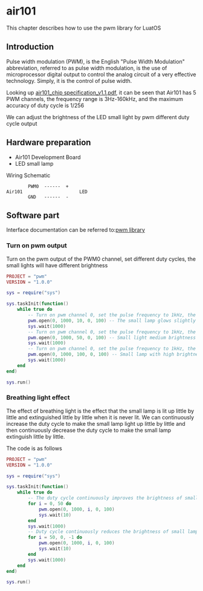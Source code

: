 # air101

This chapter describes how to use the pwm library for LuatOS

## Introduction

Pulse width modulation (PWM), is the English "Pulse Width Modulation" abbreviation, referred to as pulse width modulation, is the use of microprocessor digital output to control the analog circuit of a very effective technology. Simply, it is the control of pulse width.

Looking up [air101_chip specification_v1.1.pdf](https://cdn.openluat-luatcommunity.openluat.com/attachment/air101_芯片规格书_v1.1.pdf), it can be seen that Air101 has 5 PWM channels, the frequency range is 3Hz-160kHz, and the maximum accuracy of duty cycle is 1/256

We can adjust the brightness of the LED small light by pwm different duty cycle output

## Hardware preparation

+ Air101 Development Board
+ LED small lamp

Wiring Schematic

```example
        PWM0  ------  +  
Air101                     LED
        GND   ------  -
```

## Software part

Interface documentation can be referred to:[pwm library](https://openluat.github.io/luatos-wiki-en/api/pwm.html)

### Turn on pwm output

Turn on the pwm output of the PWM0 channel, set different duty cycles, the small lights will have different brightness

```lua
PROJECT = "pwm"
VERSION = "1.0.0"

sys = require("sys")

sys.taskInit(function()
    while true do
        -- Turn on pwm channel 0, set the pulse frequency to 1kHz, the frequency division accuracy to 100, and the duty cycle to 100 = 10% continuous output
        pwm.open(0, 1000, 10, 0, 100) -- The small lamp glows slightly
        sys.wait(1000)
        -- Turn on pwm channel 0, set the pulse frequency to 1kHz, the frequency division accuracy to 100, and the duty cycle to 50/100 = 50% continuous output
        pwm.open(0, 1000, 50, 0, 100) -- Small light medium brightness
        sys.wait(1000)
        -- Turn on pwm channel 0, set the pulse frequency to 1kHz, the frequency division accuracy to 100, and the duty cycle to 100/100=100 continuous output
        pwm.open(0, 1000, 100, 0, 100) -- Small lamp with high brightness
        sys.wait(1000)
    end
end)

sys.run()

```

### Breathing light effect

The effect of breathing light is the effect that the small lamp is lit up little by little and extinguished little by little when it is never lit. We can continuously increase the duty cycle to make the small lamp light up little by little and then continuously decrease the duty cycle to make the small lamp extinguish little by little.

The code is as follows

```lua
PROJECT = "pwm"
VERSION = "1.0.0"

sys = require("sys")

sys.taskInit(function()
    while true do
        -- The duty cycle continuously improves the brightness of small lamps from 0% to 50%
        for i = 0, 50 do
            pwm.open(0, 1000, i, 0, 100)
            sys.wait(10)
        end
        sys.wait(1000)
        -- Duty cycle continuously reduces the brightness of small lamps from 50% to 0%
        for i = 50, 0, -1 do
            pwm.open(0, 1000, i, 0, 100)
            sys.wait(10)
        end
        sys.wait(1000)
    end
end)

sys.run()

```
